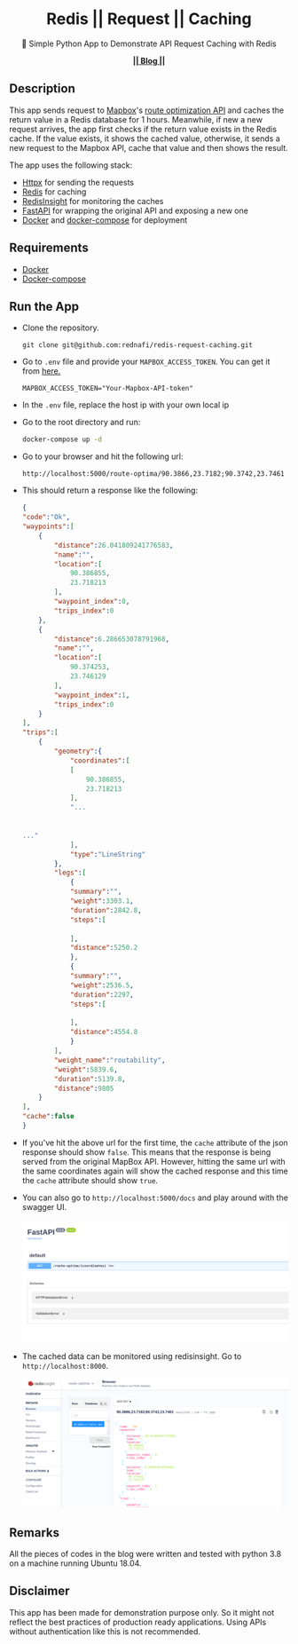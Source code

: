<div align="center">

# Redis || Request || Caching

🐍 Simple Python App to Demonstrate API Request Caching with Redis

</div>

<div align="center">

[**|| Blog ||**](https://rednafi.github.io/digressions/python/database/2020/05/25/python-redis-cache.html)

</div>

## Description

This app sends request to [Mapbox](https://www.mapbox.com/)'s [route optimization API](https://docs.mapbox.com/api/navigation/#optimization) and caches the return value in a Redis database for 1 hours. Meanwhile, if new a new request arrives, the app first checks if the return value exists in the Redis cache. If the value exists, it shows the cached value, otherwise, it sends a new request to the Mapbox API, cache that value and then shows the result.

The app uses the following stack:

* [Httpx](https://github.com/encode/httpx/) for sending the requests
* [Redis](https://redis.io/) for caching
* [RedisInsight](https://redislabs.com/redisinsight/) for monitoring the caches
* [FastAPI](https://github.com/tiangolo/fastapi) for wrapping the original API and exposing a new one
* [Docker](https://www.docker.com/) and [docker-compose](https://docs.docker.com/compose/) for deployment

## Requirements

* [Docker](https://www.docker.com/)
* [Docker-compose](https://docs.docker.com/compose/)

## Run the App

* Clone the repository.

    ```
    git clone git@github.com:rednafi/redis-request-caching.git
    ```

* Go to `.env` file and provide your `MAPBOX_ACCESS_TOKEN`. You can get it from [here.](https://docs.mapbox.com/help/how-mapbox-works/access-tokens/)

    ```
    MAPBOX_ACCESS_TOKEN="Your-Mapbox-API-token"
    ```

* In the `.env` file, replace the host ip with your own local ip

* Go to the root directory and run:

    ```bash
    docker-compose up -d
    ```

* Go to your browser and hit the following url:

    ```
    http://localhost:5000/route-optima/90.3866,23.7182;90.3742,23.7461
    ```

* This should return a response like the following:

    ```json
    {
    "code":"Ok",
    "waypoints":[
        {
            "distance":26.041809241776583,
            "name":"",
            "location":[
                90.386855,
                23.718213
            ],
            "waypoint_index":0,
            "trips_index":0
        },
        {
            "distance":6.286653078791968,
            "name":"",
            "location":[
                90.374253,
                23.746129
            ],
            "waypoint_index":1,
            "trips_index":0
        }
    ],
    "trips":[
        {
            "geometry":{
                "coordinates":[
                [
                    90.386855,
                    23.718213
                ],
                "...


    ..."
                ],
                "type":"LineString"
            },
            "legs":[
                {
                "summary":"",
                "weight":3303.1,
                "duration":2842.8,
                "steps":[

                ],
                "distance":5250.2
                },
                {
                "summary":"",
                "weight":2536.5,
                "duration":2297,
                "steps":[

                ],
                "distance":4554.8
                }
            ],
            "weight_name":"routability",
            "weight":5839.6,
            "duration":5139.8,
            "distance":9805
        }
    ],
    "cache":false
    }
    ```

* If you've hit the above url for the first time, the `cache` attribute of the json response should show `false`. This means that the response is being served from the original MapBox API. However, hitting the same url with the same coordinates again will show the cached response and this time the `cache` attribute should show `true`.

* You can also go to `http://localhost:5000/docs` and play around with the swagger UI.

    ![alt](./ext/swagger.png)


* The cached data can be monitored using redisinsight. Go to `http://localhost:8000`.

    ![alt](./ext/redisinsight.png)

## Remarks

All the pieces of codes in the blog were written and tested with python 3.8 on a machine running Ubuntu 18.04.

## Disclaimer

This app has been made for demonstration purpose only. So it might not reflect the best practices of production ready applications. Using APIs without authentication like this is not recommended.
